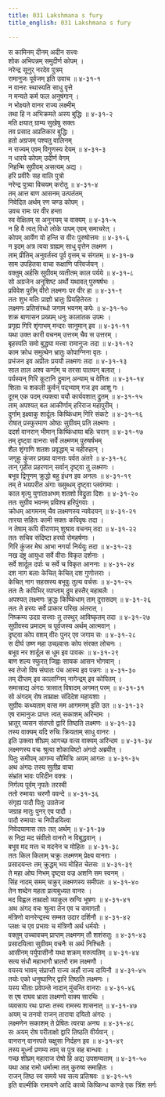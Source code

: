 ```yaml
---
title: 031 Lakshmana s fury
title_english: 031 Lakshmana s fury

---
```


<div class="audioEmbed"  caption="श्रीराम-हरिसीताराममूर्ति-घनपाठिभ्यां वचनम्" src="https://archive.org/download/Ramayana-recitation-Sriram-harisItArAmamUrti-Ghanapaati-v2/Kanda_4/Kanda_4_KSK-031-Ramena_Lakshmana_Preshanam.mp3"></div>

स कामिनम् दीनम् अदीन सत्त्वः  
शोक अभिपन्नम् समुदीर्ण कोपम् ।  
नरेन्द्र सूनुर् नरदेव पुत्रम्  
रामानुजः पूर्वजम् इति उवाच ॥ ४-३१-१  
न वानरः स्थास्यति साधु वृत्ते  
न मन्यते कर्म फल अनुषंगान् ।  
न भोक्ष्यते वानर राज्य लक्ष्मीम्  
तथा हि न अभिक्रमते अस्य बुद्धिः ॥ ४-३१-२  
मति क्षयात् ग्राम्य सुखेषु सक्तः  
तव प्रसाद अप्रतिकार बुद्धिः ।  
हतो अग्रजम् पश्यतु वालिनम्  
न राज्यम् एवम् विगुणस्य देयम् ॥ ४-३१-३  
न धारये कोपम् उदीर्ण वेगम्  
निहन्मि सुग्रीवम् असत्यम् अद्य ।  
हरि प्रवीरैः सह वालि पुत्रो  
नरेन्द्र पुत्र्या विचयम् करोतु ॥ ४-३१-४  
तम् आत्त बाण आसनम् उत्पतंतम्  
निवेदित अर्थम् रण चण्ड कोपम् ।  
उवच रामः पर वीर हन्ता  
स्व वेक्षितम् स अनुनयम् च वाक्यम् ॥ ४-३१-५  
न हि वै त्वत् विधो लोके पापम् एवम् समाचरेत् ।  
कोपम् आर्येण यो हन्ति स वीरः पुरुषोत्तमः ॥ ४-३१-६  
न इदम् अत्र त्वया ग्राह्यम् साधु वृत्तेन लक्ष्मण ।  
ताम् प्रीतिम् अनुवर्तस्व पूर्व वृत्तम् च संगतम् ॥ ४-३१-७  
साम उपहितया वाचा रूक्षाणि परिवर्जयन् ।  
वक्तुम् अर्हसि सुग्रीवम् व्यतीतम् काल पर्यये ॥ ४-३१-८  
सो अग्रजेन अनुशिष्ट अर्थो यथावत् पुरुषर्षभः ।  
प्रविवेश पुरीम् वीरो लक्ष्मणः पर वीर हा ॥ ४-३१-९  
ततः शुभ मतिः प्राज्ञो भ्रातुः प्रियहितेरतः ।  
लक्ष्मणः प्रतिसंरब्धो जगाम भवनम् कपेः ॥ ४-३१-१०  
शक्र बाणासन प्रख्यम् धनुः कालांतक उपमः ।  
प्रगृह्य गिरि शृंगाभम् मन्दरः सानुमान् इव ॥ ४-३१-११  
यथा उक्त कारी वचनम् उत्तरम् चैव स उत्तरम् ।  
बृहस्पति समो बुद्ध्या मत्त्वा रामानुजः तदा ॥ ४-३१-१२  
काम क्रोध समुत्थेन भ्रातुः कोपाग्निना वृतः ।  
प्रभंजन इव अप्रीतः प्रययौ लक्ष्मणः तदा ॥ ४-३१-१३  
साल ताल अश्व कर्णाम् च तरसा पातयन् बलात् ।  
पर्यस्यन् गिरि कूटानि द्रुमान् अन्याम् च वेगितः ॥ ४-३१-१४  
शिलाः च शकली कुर्वन् पद्भ्याम् गज इव आशु गः ।  
दूरम् एक पदम् त्यक्त्वा ययौ कार्यवशात् द्रुतम् ॥ ४-३१-१५  
ताम् अपश्यत् बल आकीर्णाम् हरिराज महापुरीम् ।  
दुर्गाम् इक्ष्वाकु शार्दूलः किष्किंधाम् गिरि संकटे ॥ ४-३१-१६  
रोषात् प्रस्फुरमाण ओष्ठः सुग्रीवम् प्रति लक्ष्मणः ।  
ददर्श वानरान् भीमान् किष्किंधाया बहिः चरान् ॥ ४-३१-१७  
तम् दृष्ट्वा वानराः सर्वे लक्ष्मणम् पुरुषर्षभम्  
शैल शृंगाणि शतशः प्रवृद्धाम् च महीरुहान् ।  
जगृहुः कुंजर प्रख्या वानराः पर्वत अंतरे ॥ ४-३१-१८  
तान् गृहीत प्रहरणान् सर्वान् दृष्ट्वा तु लक्ष्मणः ।  
बभूव द्विगुणम् क्रुद्धो बहु इंधन इव अनलः ॥ ४-३१-१९  
तम् ते भयपरीत अंगाः ख्सुब्धम् दृष्ट्वा प्लवंगमाः ।  
काल मृत्यु युगांताअभम् शतशो विद्रुता दिशः ॥ ४-३१-२०  
ततः सुग्रीव भवनम् प्रविश्य हरिपुंगवाः ।  
क्रोधम् आगमनम् चैव लक्ष्मणस्य न्यवेदयन् ॥ ४-३१-२१  
तारया सहितः कामी सक्तः कपिवृषः तदा ।  
न तेषाम् कपि वीराणाम् शुश्राव वचनम् तदा ॥ ४-३१-२२  
ततः सचिव संदिष्टा हरयो रोमहर्षणाः ।  
गिरि कुंजर मेघ आभा नगर्या निर्ययुः तदा ॥ ४-३१-२३  
नख दंष्ट्र आयुधा सर्वे वीराः विकृत दर्शनाः ।  
सर्वे शार्दूल दर्पाः च सर्वे च विकृत आननाः ॥ ४-३१-२४  
दश नाग बलाः केचित् केचित् दश गुणोत्तराः ।  
केचित् नाग सहस्रस्य बभूवुः तुल्य वर्चसः ॥ ४-३१-२५  
ततः तैः कपिभिर् व्याप्ताम् द्रुम हस्तैर् महाबलैः ।  
अपश्यत् लक्ष्मणः क्रुद्धः किष्किंधाम् ताम् दुरासदम् ॥ ४-३१-२६  
ततः ते हरयः सर्वे प्राकार परिख अंतरात् ।  
निष्क्रम्य उदग्र सत्त्वाः तु तस्थुर् आविष्कृतम् तदा ॥ ४-३१-२७  
सुग्रीवस्य प्रमादम् च पूर्वजस्य अर्थम् आत्मवान् ।  
दृष्ट्वा कोप वशम् वीरः पुनर् एव जगाम सः ॥ ४-३१-२८  
स दीर्घ उष्ण महा उच्छ्वासः कोप संरक्त लोचनः ।  
बभूव नर शार्दूल स धूम इव पावकः ॥ ४-३१-२९  
बाण शल्य स्फुरत् जिह्वः सायक आसन भोगवान् ।  
स्व तेजो विष संघातः पंच आस्य इव पन्नगः ॥ ४-३१-३०  
तम् दीप्तम् इव कालाग्निम् नागेन्द्रम् इव कोपितम् ।  
समासाद्य अंगदः त्रासात् विषादम् अगमत् परम् ॥ ४-३१-३१  
सो अंगदम् रोष ताम्राक्षः संदिदेश महायशाः ।  
सुग्रीवः कथ्यताम् वत्स मम आगमनम् इति उत ॥ ४-३१-३२  
एष रामानुजः प्राप्तः त्वत् सकाशम् अरिन्दमः ।  
भ्रातुर् व्यसन संतप्तो द्वारि तिष्ठति लक्ष्मणः ॥ ४-३१-३३  
तस्य वाक्यम् यदि रुचिः क्रियताम् साधु वानरः ।  
इति उक्त्वा शीघ्रम् आगच्छ वत्स वाक्यम् अरिन्दम ॥ ४-३१-३४  
लक्ष्मणस्य वचः श्रुत्वा शोकाविष्टो अंगदो अब्रवीत् ।  
पितुः समीपम् आगम्य सौमित्रिः अयम् आगतः ॥ ४-३१-३५  
अथ अंगदः तस्य सुतीव्र वाचा  
संभ्रांत भावः परिदीन वक्त्रः ।  
निर्गत्य पूर्वम् नृपतेः तरस्वी  
ततो रुमायाः चरणौ ववन्दे ॥ ४-३१-३६  
संगृह्य पादौ पितुः उग्रतेजा  
जग्राह मातुः पुनर् एव पादौ ।  
पादौ रुमायाः च निपीडयित्वा  
निवेदयामास ततः तत् अर्थम् ॥ ४-३१-३७  
स निद्रा मद संवीतो वानरो न विबुद्धवान् ।  
बभूव मद मत्तः च मदनेन च मोहितः ॥ ४-३१-३८  
ततः किल किलाम् चक्रुः लक्ष्मणम् प्रेक्ष्य वानराः ।  
प्रसादयन्तः तम् क्रुद्धम् भय मोहित चेतसः ॥ ४-३१-३९  
ते महा ओघ निभम् दृष्ट्वा वज्र अशनि सम स्वनम् ।  
सिंह नादम् समम् चक्रुर् लक्ष्मणस्य समीपतः ॥ ४-३१-४०  
तेन शब्देन महता प्रत्यबुध्यत वानरः ।  
मद विह्वल ताम्राक्षो व्याकुल स्रग्वि भूषणः ॥ ४-३१-४१  
अथ अंगद वचः श्रुत्वा तेन एव च समागतौ ।  
मंत्रिणो वानरेन्द्रस्य सम्मत उदार दर्शिनौ ॥ ४-३१-४२  
प्लक्षः च एव प्रभावः च मंत्रिणौ अर्थ धर्मयोः ।  
वक्तुम् उच्चावचम् प्राप्तम् लक्ष्मणम् तौ शशंसतुः ॥ ४-३१-४३  
प्रसादयित्वा सुग्रीवम् वचनैः स अर्थ निश्चितैः ।  
आसीनम् पर्युपासीनौ यथा शक्रम् मरुत्पतिम् ॥ ४-३१-४४  
सत्य संधौ महाभागौ भ्रातरौ राम लक्ष्मणौ ।  
वयस्य भावम् संप्राप्तौ राज्य अर्हौ राज्य दायिनौ ॥ ४-३१-४५  
तयोः एको धनुष्पाणिर् द्वारि तिष्ठति लक्ष्मणः ।  
यस्य भीताः प्रवेपन्ते नादान् मुंचन्ति वानराः ॥ ४-३१-४६  
स एष राघव भ्राता लक्ष्मणो वाक्य सारथिः ।  
व्यवसाय रथः प्राप्तः तस्य रामस्य शासनात् ॥ ४-३१-४७  
अयम् च तनयो राजन् ताराया दयितो अंगदः ।  
लक्ष्मणेन सकाशम् ते प्रेषितः त्वरया अनघ ॥ ४-३१-४८  
सः अयम् रोष परीताक्षो द्वारि तिष्ठति वीर्यवान् ।  
वानरान् वानरपते चक्षुसा निर्दहन इव ॥ ४-३१-४९  
तस्य मूर्ध्ना प्रणम्य त्वम् स पुत्र सह बान्धवः ।  
गच्छ शीघ्रम् महाराज रोषो हि अद्य उपशम्यताम् ॥ ४-३१-५०  
यथा आह रामो धर्मात्मा तत् कुरुष्व समाहितः ।  
राजन् तिष्ठ स्व समये भव सत्य प्रतिश्रवः ॥ ४-३१-५१  
इति वाल्मीकि रामायणे आदि काव्ये किष्किन्ध काण्डे एक त्रिंश सर्गः